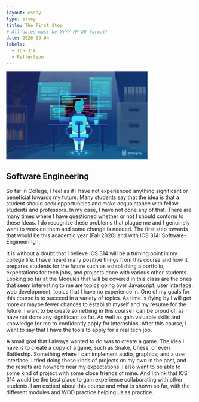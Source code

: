```yaml
---
layout: essay
type: essay
title: The First Step
# All dates must be YYYY-MM-DD format!
date: 2020-09-04
labels:
  - ICS 314
  - Reflection
---
```


<img src="../images/web-dev.jpg" width="75%" style="display:middle;">

## Software Engineering

So far in College, I feel as if I have not experienced anything significant or beneficial towards my future. Many students say that the idea is that a student should seek opportunities and make acquaintance with fellow students and professors. In my case, I have not done any of that. There are many times where I have questioned whether or not I should conform to these ideas. I do recognize these problems that plague me and I genuinely want to work on them and some change is needed. The first step towards that would be this academic year (Fall 2020) and with ICS 314: Software-Engineering I.

It is without a doubt that I believe ICS 314 will be a turning point in my college life. I have heard many positive things from this course and how it prepares students for the future such as establishing a portfolio, expectations for tech jobs, and projects done with various other students. Looking so far at the Modules that will be covered in this class are the ones that seem interesting to me are topics going over Javascript, user interface, web development; topics that I have no experience in. One of my goals for this course is to succeed in a variety of topics. As time is flying by I will get more or maybe fewer chances to establish myself and my resume for the future. I want to be create something in this course I can be proud of, as I have not done any significant so far. As well as gain valuable skills and knowledge for me to confidently apply for internships. After this course, I want to say that I have the tools to apply for a real tech job.

A small goal that I always wanted to do was to create a game. The idea I have is to create a copy of a game, such as Snake, Chess, or even Battleship. Something where I can implement audio, graphics, and a user interface. I tried doing these kinds of projects on my own in the past, and the results are nowhere near my expectations. I also want to be able to some kind of project with some close friends of mine. And I think that ICS 314 would be the best place to gain experience collaborating with other students. I am excited about this course and what is shown so far, with the different modules and WOD practice helping us as practice.
